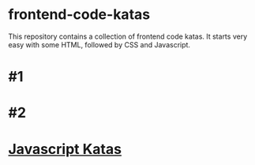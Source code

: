 # frontend-code-katas

This repository contains a collection of frontend code katas. It starts very easy with some HTML, followed by CSS and Javascript.

# #1

# #2

# [Javascript Katas](/javascript "Javascript")